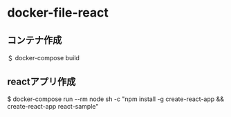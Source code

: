 # docker-file-react

## コンテナ作成
＄ docker-compose build

## reactアプリ作成
$ docker-compose run --rm node sh -c "npm install -g create-react-app && create-react-app react-sample"
